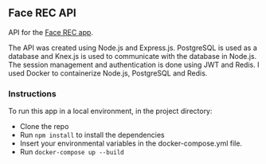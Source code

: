 ## Face REC API

API for the [Face REC app](https://github.com/LuisBarroso37/Face-REC). 

The API was created using Node.js and Express.js. PostgreSQL is used as a database and Knex.js is used to communicate with the database in Node.js.
The session management and authentication is done using JWT and Redis.
I used Docker to containerize Node.js, PostgreSQL and Redis.

### Instructions
To run this app in a local environment, in the project directory:
  - Clone the repo
  - Run `npm install` to install the dependencies
  - Insert your environmental variables in the docker-compose.yml file.
  - Run `docker-compose up --build`
